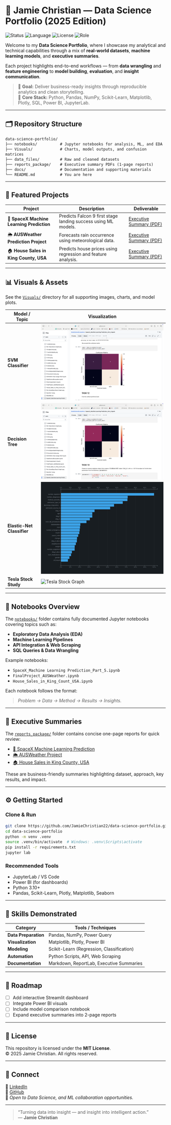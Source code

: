 # 🧠 Jamie Christian — Data Science Portfolio (2025 Edition)

![Status](https://img.shields.io/badge/Status-Active-brightgreen)
![Language](https://img.shields.io/badge/Built%20With-Python%20%7C%20SQL%20%7C%20Jupyter-blue)
![License](https://img.shields.io/badge/License-MIT-blue)
![Role](https://img.shields.io/badge/Open%20To-Data%20Analyst%20%7C%20BI%20Analyst%20%7C%20ML%20Projects-orange)

Welcome to my **Data Science Portfolio**, where I showcase my analytical and technical capabilities through a mix of **real-world datasets**, **machine learning models**, and **executive summaries**.  

Each project highlights end-to-end workflows — from **data wrangling** and **feature engineering** to **model building**, **evaluation**, and **insight communication**.

> 🎯 **Goal:** Deliver business-ready insights through reproducible analytics and clean storytelling.  
> 🧰 **Core Stack:** Python, Pandas, NumPy, Scikit-Learn, Matplotlib, Plotly, SQL, Power BI, JupyterLab.

---

## 🗂 Repository Structure

```
data-science-portfolio/
├── notebooks/          # Jupyter notebooks for analysis, ML, and EDA
├── Visuals/            # Charts, model outputs, and confusion matrices
├── data_files/         # Raw and cleaned datasets
├── reports_package/    # Executive summary PDFs (1-page reports)
├── docs/               # Documentation and supporting materials
└── README.md           # You are here
```

---

## 🚀 Featured Projects

| Project | Description | Deliverable |
|----------|--------------|--------------|
| 🚀 **SpaceX Machine Learning Prediction** | Predicts Falcon 9 first stage landing success using ML models. | [Executive Summary (PDF)](reports_package/SpaceX_ML_Prediction_Summary.pdf) |
| 🌦️ **AUSWeather Prediction Project** | Forecasts rain occurrence using meteorological data. | [Executive Summary (PDF)](reports_package/AUSWeather_Project_Summary.pdf) |
| 🏠 **House Sales in King County, USA** | Predicts house prices using regression and feature analysis. | [Executive Summary (PDF)](reports_package/House_Sales_Summary.pdf) |

---

## 📊 Visuals & Assets

See the [`Visuals/`](Visuals) directory for all supporting images, charts, and model plots.  

| Model / Topic | Visualization |
|----------------|----------------|
| **SVM Classifier** | ![SVM Confusion Matrix](Visuals/confusion_matrix_svm.png) |
| **Decision Tree** | ![Decision Tree Confusion Matrix](Visuals/confusion_matrix_decision_tree.png) |
| **Elastic-Net Classifier** | ![Elastic-Net Feature Importance](Visuals/feature_importance_elastic_net.png) |
| **Tesla Stock Study** | ![Tesla Stock Graph](Visuals/plot_tesla_stock_graph.png) |

---

## 📓 Notebooks Overview

The [`notebooks/`](notebooks) folder contains fully documented Jupyter notebooks covering topics such as:
- **Exploratory Data Analysis (EDA)**
- **Machine Learning Pipelines**
- **API Integration & Web Scraping**
- **SQL Queries & Data Wrangling**

Example notebooks:
- `SpaceX_Machine Learning Prediction_Part_5.ipynb`
- `FinalProject_AUSWeather.ipynb`
- `House_Sales_in_King_Count_USA.ipynb`

Each notebook follows the format:
> *Problem → Data → Method → Results → Insights.*

---

## 🧾 Executive Summaries

The [`reports_package/`](reports_package) folder contains concise one-page reports for quick review:
- [🚀 SpaceX Machine Learning Prediction](reports_package/SpaceX_ML_Prediction_Summary.pdf)
- [🌦️ AUSWeather Project](reports_package/AUSWeather_Project_Summary.pdf)
- [🏠 House Sales in King County, USA](reports_package/House_Sales_Summary.pdf)

These are business-friendly summaries highlighting dataset, approach, key results, and impact.

---

## ⚙️ Getting Started

### Clone & Run
```bash
git clone https://github.com/JamieChristian22/data-science-portfolio.git
cd data-science-portfolio
python -m venv .venv
source .venv/bin/activate  # Windows: .venv\Scripts\activate
pip install -r requirements.txt
jupyter lab
```

### Recommended Tools
- JupyterLab / VS Code
- Power BI (for dashboards)
- Python 3.10+  
- Pandas, Scikit-Learn, Plotly, Matplotlib, Seaborn

---

## 🧠 Skills Demonstrated

| Category | Tools / Techniques |
|-----------|--------------------|
| **Data Preparation** | Pandas, NumPy, Power Query |
| **Visualization** | Matplotlib, Plotly, Power BI |
| **Modeling** | Scikit-Learn (Regression, Classification) |
| **Automation** | Python Scripts, API, Web Scraping |
| **Documentation** | Markdown, ReportLab, Executive Summaries |

---

## 🧭 Roadmap

- [ ] Add interactive Streamlit dashboard  
- [ ] Integrate Power BI visuals  
- [ ] Include model comparison notebook  
- [ ] Expand executive summaries into 2-page reports  

---

## 📜 License

This repository is licensed under the **MIT License**.  
© 2025 Jamie Christian. All rights reserved.

---

## 🤝 Connect

💼 [LinkedIn](https://linkedin.com/in/jamiechristiananalytics)  
📂 [GitHub](https://github.com/JamieChristian22)  
📧 *Open to Data Science, and ML collaboration opportunities.*

---

> “Turning data into insight — and insight into intelligent action.”  
> — **Jamie Christian**
